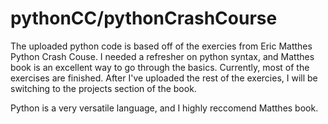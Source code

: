 # pythonCC/pythonCrashCourse

The uploaded python code is based off of the exercies from Eric Matthes Python Crash Couse. I needed a refresher on python syntax, and Matthes book is an excellent way to go through the basics.
Currently, most of the exercises are finished. After I've uploaded the rest of the exercies, I will be switching to the projects section of the book. 

Python is a very versatile language, and I highly reccomend Matthes book.
